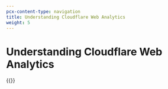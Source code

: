 ```yaml
---
pcx-content-type: navigation
title: Understanding Cloudflare Web Analytics
weight: 5
---
```


# Understanding Cloudflare Web Analytics

{{<directory-listing>}}
